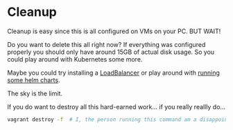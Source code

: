 # Cleanup

Cleanup is easy since this is all configured on VMs on your PC.  BUT WAIT!

Do you want to delete this all right now? If everything was configured properly you should only have around 15GB of actual disk usage.  So you could play around with Kubernetes some more.

Maybe you could try installing a [LoadBalancer](https://jromers.github.io/article/2019/02/howto-install-ingress-and-loadbalancer/) or play around with [running some helm charts](https://docs.bitnami.com/kubernetes/how-to/create-your-first-helm-chart/).

The sky is the limit.

If you do want to destroy all this hard-earned work... if you really reallly do...

```bash
vagrant destroy -f  # I, the person running this command am a disappointment
```